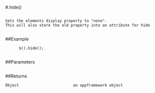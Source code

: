 #.hide()

```

Sets the elements display property to "none".
This will also store the old property into an attribute for hide
      
```

##Example

```
      $().hide();
      
```


##Parameters

```

```

##Returns

```
Object                        an appframework object
```

